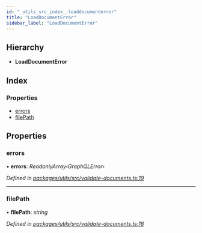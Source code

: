 ```yaml
---
id: "_utils_src_index_.loaddocumenterror"
title: "LoadDocumentError"
sidebar_label: "LoadDocumentError"
---
```


## Hierarchy

* **LoadDocumentError**

## Index

### Properties

* [errors](_utils_src_index_.loaddocumenterror.md#errors)
* [filePath](_utils_src_index_.loaddocumenterror.md#filepath)

## Properties

###  errors

• **errors**: *ReadonlyArray‹GraphQLError›*

*Defined in [packages/utils/src/validate-documents.ts:19](https://github.com/ardatan/graphql-tools/blob/master/packages/utils/src/validate-documents.ts#L19)*

___

###  filePath

• **filePath**: *string*

*Defined in [packages/utils/src/validate-documents.ts:18](https://github.com/ardatan/graphql-tools/blob/master/packages/utils/src/validate-documents.ts#L18)*
